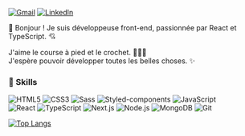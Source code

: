 [![Gmail](https://img.shields.io/badge/jinseosung15@gmail.com-EA4335?style=flat-square&logo=gmail&logoColor=white&link=mailto:jinseosung15@gmail.com)](mailto:jinseosung15@gmail.com)
[![LinkedIn](https://img.shields.io/badge/JinseoSung-0A66C2?style=flat-square&logo=linkedin&logoColor=white&link=https://www.linkedin.com/in/jinseo-sung/)](https://www.linkedin.com/in/jinseo-sung/)

👋 Bonjour ! Je suis développeuse front-end, passionnée par React et TypeScript. 💘

J'aime le course à pied et le crochet. 🏃‍♀️🧶 </br> J'espère pouvoir développer toutes les belles choses. ✨

### 🚀 Skills 
![HTML5](https://img.shields.io/badge/HTML5-E34F26.svg?&style=flat-square&logo=HTML5&logoColor=white)
![CSS3](https://img.shields.io/badge/CSS3-1572B6?style=flat-square&logo=css3&logoColor=white)
![Sass](https://img.shields.io/badge/Sass-CC6699?style=flat-square&logo=sass&logoColor=white)
![Styled-components](https://img.shields.io/badge/styled--components-DB7093?style=flat-square&logo=styled-components&logoColor=white)
![JavaScript](https://img.shields.io/badge/JavaScript-F7DF1E?style=flat-square&logo=javascript&logoColor=black)
</br>
![React](https://img.shields.io/badge/React-61DAFB?style=flat-square&logo=react&logoColor=white)
![TypeScript](https://img.shields.io/badge/TypeScript-007ACC?style=flat-square&logo=typescript&logoColor=white)
![Next.js](https://img.shields.io/badge/next%20js-000000?style=flat-square&logo=nextdotjs&logoColor=white)
![Node.js](https://img.shields.io/badge/Node.js-339933?style=flat-square&logo=node.js&logoColor=white)
![MongoDB](https://img.shields.io/badge/MongoDB-47A248?style=flat-square&logo=mongodb&logoColor=white)
![Git](https://img.shields.io/badge/Git-F05032?style=flat-square&logo=git&logoColor=white)


[![Top Langs](https://github-readme-stats.vercel.app/api/top-langs/?username=jinseosung&layout=compact)](https://github.com/jinseosung/github-readme-stats)
